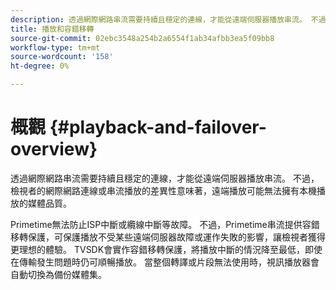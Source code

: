 ```yaml
---
description: 透過網際網路串流需要持續且穩定的連線，才能從遠端伺服器播放串流。 不過，檢視者的網際網路連線或串流播放的差異性意味著，遠端播放可能無法擁有本機播放的媒體品質。
title: 播放和容錯移轉
source-git-commit: 02ebc3548a254b2a6554f1ab34afbb3ea5f09bb8
workflow-type: tm+mt
source-wordcount: '158'
ht-degree: 0%

---
```


# 概觀 {#playback-and-failover-overview}

透過網際網路串流需要持續且穩定的連線，才能從遠端伺服器播放串流。 不過，檢視者的網際網路連線或串流播放的差異性意味著，遠端播放可能無法擁有本機播放的媒體品質。

Primetime無法防止ISP中斷或纜線中斷等故障。 不過，Primetime串流提供容錯移轉保護，可保護播放不受某些遠端伺服器故障或運作失敗的影響，讓檢視者獲得更理想的體驗。 TVSDK會實作容錯移轉保護，將播放中斷的情況降至最低，即使在傳輸發生問題時仍可順暢播放。 當整個轉譯或片段無法使用時，視訊播放器會自動切換為備份媒體集。
